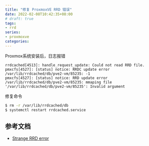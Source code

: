 ```yaml
---
title: "修复 ProxmoxVE RRD 错误"
date: 2022-02-08T10:42:35+08:00
# draft: true
tags:
- rrd
series:
- proxmoxve
categories:
---
```


Proxmox系统安装后，日志报错
```log
rrdcached[4513]: handle_request_update: Could not read RRD file.
pmxcfs[4527]: [status] notice: RRDC update error /var/lib/rrdcached/db/pve2-vm/85235: -1
pmxcfs[4527]: [status] notice: RRD update error /var/lib/rrdcached/db/pve2-vm/85235: mmaping file '/var/lib/rrdcached/db/pve2-vm/85235': Invalid argument
```

修复命令
```bash
$ rm -r /var/lib/rrdcached/db
$ systemctl restart rrdcached.service
```

## 参考文档
- [Strange RRD error](https://forum.proxmox.com/threads/strange-rrd-error.102139/post-441801)